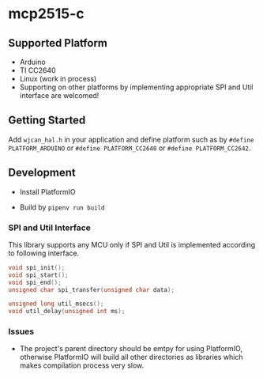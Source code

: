 # mcp2515-c

## Supported Platform

- Arduino
- TI CC2640
- Linux (work in process)
- Supporting on other platforms by implementing appropriate SPI and Util interface are welcomed!

## Getting Started

Add ```wjcan_hal.h``` in your application and define platform such as by ```#define PLATFORM_ARDUINO``` or ```#define PLATFORM_CC2640``` or ```#define PLATFORM_CC2642```.

## Development

- Install PlatformIO

- Build by ```pipenv run build```

### SPI and Util Interface

This library supports any MCU only if SPI and Util is implemented according to following interface.

```c
void spi_init();
void spi_start();
void spi_end();
unsigned char spi_transfer(unsigned char data);
```

```c
unsigned long util_msecs();
void util_delay(unsigned int ms);
```

### Issues

- The project's parent directory should be emtpy for using PlatformIO, otherwise PlatformIO will build all other directories as libraries which makes compilation process very slow.
